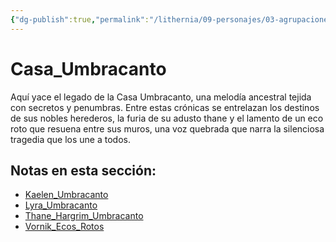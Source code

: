```yaml
---
{"dg-publish":true,"permalink":"/lithernia/09-personajes/03-agrupaciones/casa-umbracanto/home/"}
---
```


# Casa_Umbracanto

Aquí yace el legado de la Casa Umbracanto, una melodía ancestral tejida con secretos y penumbras. Entre estas crónicas se entrelazan los destinos de sus nobles herederos, la furia de su adusto thane y el lamento de un eco roto que resuena entre sus muros, una voz quebrada que narra la silenciosa tragedia que los une a todos.

## Notas en esta sección:
- [Kaelen_Umbracanto](./Kaelen_Umbracanto.md)
- [Lyra_Umbracanto](./Lyra_Umbracanto.md)
- [Thane_Hargrim_Umbracanto](./Thane_Hargrim_Umbracanto.md)
- [Vornik_Ecos_Rotos](./Vornik_Ecos_Rotos.md)

